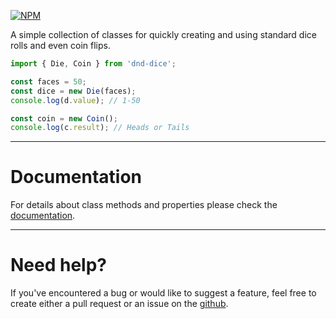 [![NPM](https://nodei.co/npm/dnd-dice.png?downloads=true&downloadRank=true&stars=true)](https://nodei.co/npm/dnd-dice/)

A simple collection of classes for quickly creating and using standard dice rolls and even coin flips.

```js
import { Die, Coin } from 'dnd-dice';

const faces = 50;
const dice = new Die(faces);
console.log(d.value); // 1-50

const coin = new Coin();
console.log(c.result); // Heads or Tails
```

---

# Documentation
For details about class methods and properties please check the [documentation](https://projects.multarix.com/dice).<br>

---

# **Need help?**
If you've encountered a bug or would like to suggest a feature, feel free to create either a pull request or an issue on the [github](https://github.com/Multarix/dnd-dice).
